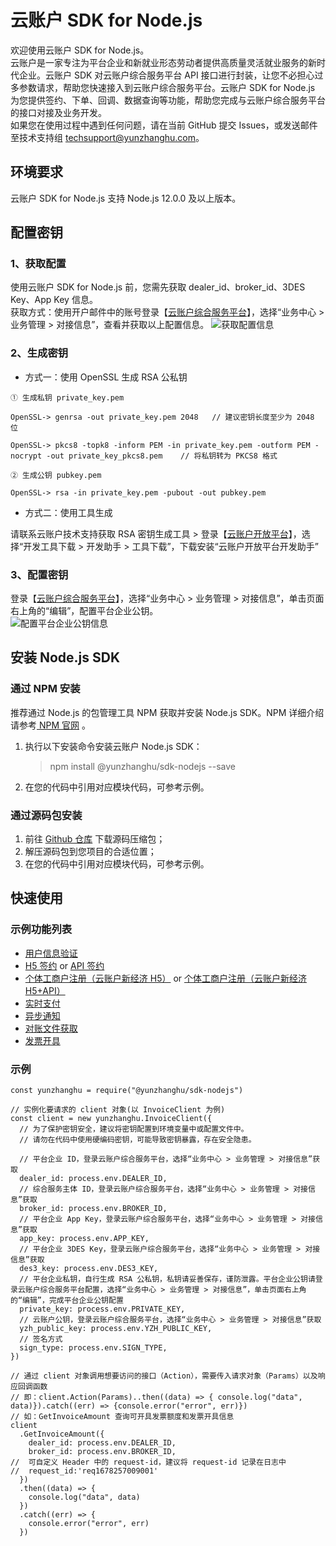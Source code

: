 # 云账户 SDK for Node.js

欢迎使用云账户 SDK for Node.js。  
云账户是一家专注为平台企业和新就业形态劳动者提供高质量灵活就业服务的新时代企业。云账户 SDK 对云账户综合服务平台 API 接口进行封装，让您不必担心过多参数请求，帮助您快速接入到云账户综合服务平台。云账户 SDK for Node.js 为您提供签约、下单、回调、数据查询等功能，帮助您完成与云账户综合服务平台的接口对接及业务开发。  
如果您在使用过程中遇到任何问题，请在当前 GitHub 提交 Issues，或发送邮件至技术支持组 [techsupport@yunzhanghu.com](mailto:techsupport@yunzhanghu.com)。

## 环境要求

云账户 SDK for Node.js 支持 Node.js 12.0.0 及以上版本。

## 配置密钥

### 1、获取配置

使用云账户 SDK for Node.js 前，您需先获取 dealer_id、broker_id、3DES Key、App Key 信息。  
获取方式：使用开户邮件中的账号登录【[云账户综合服务平台](https://service.yunzhanghu.com)】，选择“业务中心 > 业务管理 > 对接信息”，查看并获取以上配置信息。
![获取配置信息](https://yos.yunzhanghu.com/getobject/duijiexinxi.png?isAttachment=false&fileID=9487bd54b93a5abf49003c2b8ce7e069bfa24220&signature=X%2BR7PocQgPqSpR2xM1TgYU6lAapr%2FB9p3aFof03Gcfw%3D)

### 2、生成密钥

- 方式一：使用 OpenSSL 生成 RSA 公私钥

```
① ⽣成私钥 private_key.pem

OpenSSL-> genrsa -out private_key.pem 2048   // 建议密钥⻓度⾄少为 2048 位

OpenSSL-> pkcs8 -topk8 -inform PEM -in private_key.pem -outform PEM -nocrypt -out private_key_pkcs8.pem    // 将私钥转为 PKCS8 格式

② ⽣成公钥 pubkey.pem

OpenSSL-> rsa -in private_key.pem -pubout -out pubkey.pem
```

- 方式二：使用工具生成

请联系云账户技术支持获取 RSA 密钥生成工具 > 登录【[云账户开放平台](https://open.yunzhanghu.com/)】，选择“开发工具下载 > 开发助手 > 工具下载”，下载安装“云账户开放平台开发助手”

### 3、配置密钥

登录【[云账户综合服务平台](https://service.yunzhanghu.com)】，选择“业务中心 > 业务管理 > 对接信息”，单击页面右上角的“编辑”，配置平台企业公钥。  
![配置平台企业公钥信息](https://yos.yunzhanghu.com/getobject/dujiexinxi-2.png?isAttachment=false&fileID=84e3cd1684a61c1e32eb0e7b7f43390cd053206b&signature=mqW8Zbk7h3gYXfzjR99pK%2B0pgVLcLly3VjBB2KsqDvQ%3D)

## 安装 Node.js SDK

### 通过 NPM 安装

推荐通过 Node.js 的包管理工具 NPM 获取并安装 Node.js SDK。NPM 详细介绍请参考[ NPM 官网](https://www.npmjs.com/) 。

1. 执行以下安装命令安装云账户 Node.js SDK：

   > npm install @yunzhanghu/sdk-nodejs --save

2. 在您的代码中引用对应模块代码，可参考示例。

### 通过源码包安装

1. 前往 [Github 仓库](https://github.com/YunzhanghuOpen/sdk-nodejs) 下载源码压缩包；
2. 解压源码包到您项目的合适位置；
3. 在您的代码中引用对应模块代码，可参考示例。

## 快速使用

### 示例功能列表

- [用户信息验证](./example/verify.js)
- [H5 签约](./example/h5UserSign.js) or [API 签约](./example/apiUserSign.js)
- [个体工商户注册（云账户新经济 H5）](./example/bizlicXjjH5.js) or [个体工商户注册（云账户新经济 H5+API）](./example/bizlicXjjH5Api.js)
- [实时支付](./example/payment.js)
- [异步通知](./example/notify.js)
- [对账文件获取](./example/dataService.js)
- [发票开具](./example/invoice.js)

### 示例

```
const yunzhanghu = require("@yunzhanghu/sdk-nodejs")

// 实例化要请求的 client 对象(以 InvoiceClient 为例)
const client = new yunzhanghu.InvoiceClient({
  // 为了保护密钥安全，建议将密钥配置到环境变量中或配置文件中。
  // 请勿在代码中使用硬编码密钥，可能导致密钥暴露，存在安全隐患。

  // 平台企业 ID，登录云账户综合服务平台，选择“业务中心 > 业务管理 > 对接信息”获取
  dealer_id: process.env.DEALER_ID,
  // 综合服务主体 ID，登录云账户综合服务平台，选择“业务中心 > 业务管理 > 对接信息”获取
  broker_id: process.env.BROKER_ID,
  // 平台企业 App Key，登录云账户综合服务平台，选择“业务中心 > 业务管理 > 对接信息”获取
  app_key: process.env.APP_KEY,
  // 平台企业 3DES Key，登录云账户综合服务平台，选择“业务中心 > 业务管理 > 对接信息”获取
  des3_key: process.env.DES3_KEY,
  // 平台企业私钥，自行生成 RSA 公私钥，私钥请妥善保存，谨防泄露。平台企业公钥请登录云账户综合服务平台配置，选择“业务中心 > 业务管理 > 对接信息”，单击页面右上角的“编辑”，完成平台企业公钥配置
  private_key: process.env.PRIVATE_KEY,
  // 云账户公钥，登录云账户综合服务平台，选择“业务中心 > 业务管理 > 对接信息”获取
  yzh_public_key: process.env.YZH_PUBLIC_KEY,
  // 签名方式
  sign_type: process.env.SIGN_TYPE,
})

// 通过 client 对象调用想要访问的接口（Action），需要传入请求对象（Params）以及响应回调函数
// 即：client.Action(Params)..then((data) => { console.log("data", data)}).catch((err) => {console.error("error", err)})
// 如：GetInvoiceAmount 查询可开具发票额度和发票开具信息
client
  .GetInvoiceAmount({
    dealer_id: process.env.DEALER_ID,
    broker_id: process.env.BROKER_ID,
//  可自定义 Header 中的 request-id，建议将 request-id 记录在日志中
//  request_id:'req1678257009001'
  })
  .then((data) => {
    console.log("data", data)
  })
  .catch((err) => {
    console.error("error", err)
  })
```
